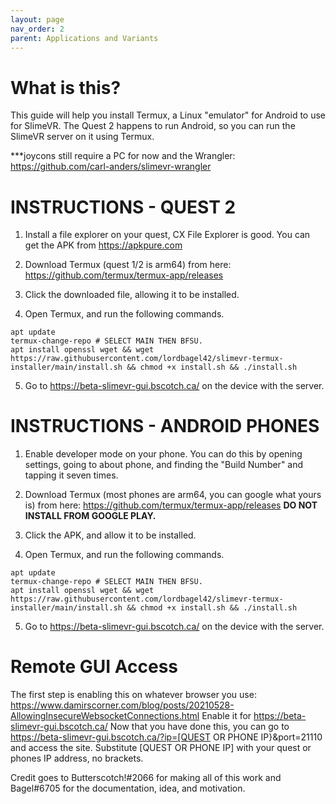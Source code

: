 ```yaml
---
layout: page
nav_order: 2
parent: Applications and Variants
---
```


# What is this?

This guide will help you install Termux, a Linux "emulator" for Android to use for SlimeVR. The Quest 2 happens to run Android, so you can run the SlimeVR server on it using Termux.

***joycons still require a PC for now and the Wrangler: https://github.com/carl-anders/slimevr-wrangler

# INSTRUCTIONS - QUEST 2
1. Install a file explorer on your quest, CX File Explorer is good. You can get the APK from https://apkpure.com

2. Download Termux (quest 1/2 is arm64) from here: https://github.com/termux/termux-app/releases

3. Click the downloaded file, allowing it to be installed.

4. Open Termux, and run the following commands.
```
apt update
termux-change-repo # SELECT MAIN THEN BFSU.
apt install openssl wget && wget https://raw.githubusercontent.com/lordbagel42/slimevr-termux-installer/main/install.sh && chmod +x install.sh && ./install.sh
```
5. Go to https://beta-slimevr-gui.bscotch.ca/ on the device with the server.

# INSTRUCTIONS - ANDROID PHONES
1. Enable developer mode on your phone. You can do this by opening settings, going to about phone, and finding the "Build Number" and tapping it seven times.

2. Download Termux (most phones are arm64, you can google what yours is) from here: https://github.com/termux/termux-app/releases
    **DO NOT INSTALL FROM GOOGLE PLAY.**

3. Click the APK, and allow it to be installed.

4. Open Termux, and run the following commands.
```
apt update
termux-change-repo # SELECT MAIN THEN BFSU.
apt install openssl wget && wget https://raw.githubusercontent.com/lordbagel42/slimevr-termux-installer/main/install.sh && chmod +x install.sh && ./install.sh
```
5. Go to https://beta-slimevr-gui.bscotch.ca/ on the device with the server.

# Remote GUI Access

The first step is enabling this on whatever browser you use: https://www.damirscorner.com/blog/posts/20210528-AllowingInsecureWebsocketConnections.html
  Enable it for https://beta-slimevr-gui.bscotch.ca/
Now that you have done this, you can go to https://beta-slimevr-gui.bscotch.ca/?ip=[QUEST OR PHONE IP}&port=21110 and access the site. Substitute [QUEST OR PHONE IP] with your quest or phones IP address, no brackets.

Credit goes to Butterscotch!#2066 for making all of this work and Bagel#6705 for the documentation, idea, and motivation.
